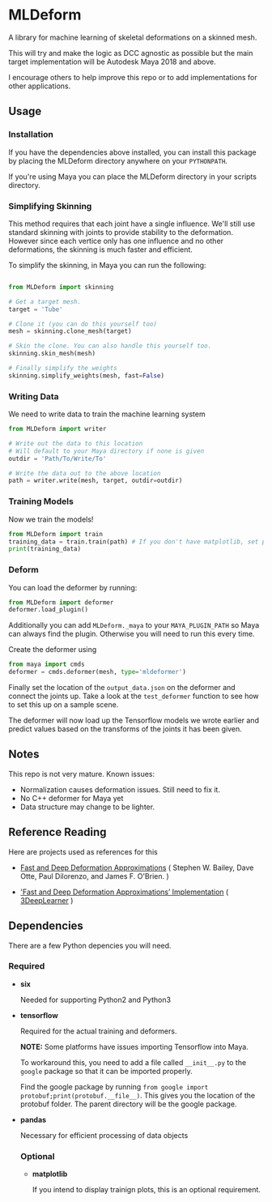 # MLDeform

A library for machine learning of skeletal deformations on a skinned mesh.

This will try and make the logic as DCC agnostic as possible but the main target implementation will be
Autodesk Maya 2018 and above.

I encourage others to help improve this repo or to add implementations for other applications.


    
## Usage

### Installation

If you have the dependencies above installed, you can install this package by placing the MLDeform directory anywhere
on your `PYTHONPATH`.

If you're using Maya you can place the MLDeform directory in your scripts directory.

### Simplifying Skinning

This method requires that each joint have a single influence.
We'll still use standard skinning with joints to provide stability to the deformation.
However since each vertice only has one influence and no other deformations, the skinning is much faster and efficient.

To simplify the skinning, in Maya you can run the following:

```python

from MLDeform import skinning

# Get a target mesh.
target = 'Tube'

# Clone it (you can do this yourself too)
mesh = skinning.clone_mesh(target)

# Skin the clone. You can also handle this yourself too.
skinning.skin_mesh(mesh)

# Finally simplify the weights
skinning.simplify_weights(mesh, fast=False)

```

### Writing Data

We need to write data to train the machine learning system

```python
from MLDeform import writer

# Write out the data to this location
# Will default to your Maya directory if none is given
outdir = 'Path/To/Write/To'

# Write the data out to the above location
path = writer.write(mesh, target, outdir=outdir)

```

### Training Models

Now we train the models!

```python
from MLDeform import train
training_data = train.train(path) # If you don't have matplotlib, set plot=False
print(training_data)

```

### Deform

You can load the deformer by running:

```python
from MLDeform import deformer
deformer.load_plugin()

```

Additionally you can add `MLDeform._maya` to your `MAYA_PLUGIN_PATH` so Maya can always find the plugin.
Otherwise you will need to run this every time.

Create the deformer using

```python
from maya import cmds
deformer = cmds.deformer(mesh, type='mldeformer')

```

Finally set the location of the `output_data.json` on the deformer and connect the joints up.
Take a look at the `test_deformer` function to see how to set this up on a sample scene.

The deformer will now load up the Tensorflow models we wrote earlier and predict values based on the
transforms of the joints it has been given.

## Notes

This repo is not very mature.
Known issues:

* Normalization causes deformation issues. Still need to fix it.
* No C++ deformer for Maya yet
* Data structure may change to be lighter.

## Reference Reading

Here are projects used as references for this


* [Fast and Deep Deformation Approximations](http://graphics.berkeley.edu/papers/Bailey-FDD-2018-08/index.html)
 ( Stephen W. Bailey, Dave Otte, Paul Dilorenzo, and James F. O'Brien. )
 
 * ['Fast and Deep Deformation Approximations’ Implementation](http://3deeplearner.com/fdda-implementation/)
 ( [3DeepLearner](http://3deeplearner.com/) )
 
 
## Dependencies
 
 There are a few Python depencies you will need.
 
 ### Required
 
 * **six**
   
   Needed for supporting Python2 and Python3
   
 * **tensorflow**
 
    Required for the actual training and deformers.
    
    **NOTE:** Some platforms have issues importing Tensorflow into Maya.
    
    To workaround this, you need to add a file called `__init__.py` to the `google` package so that it can be imported properly.
    
    Find the google package by running `from google import protobuf;print(protobuf.__file__)`.
    This gives you the location of the protobuf folder.
    The parent directory will be the google package.
 
* **pandas**

    Necessary for efficient processing of data objects
    
  ### Optional
  
  
  * **matplotlib**
  
    If you intend to display trainign plots, this is an optional requirement.